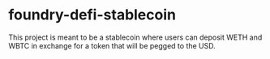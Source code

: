 # foundry-defi-stablecoin

This project is meant to be a stablecoin where users can deposit WETH and WBTC in exchange for a token that will be pegged to the USD.

